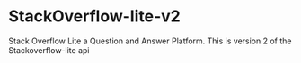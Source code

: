 # StackOverflow-lite-v2

Stack Overflow Lite a Question and Answer Platform.
This is version 2 of the Stackoverflow-lite api
